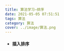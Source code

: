 ```yaml
---
title: 算法学习—排序
date: 2021-05-05 07:51:51
tags: 算法
category: 算法
cover: ../image/算法.png
---
```


- #### 插入排序

